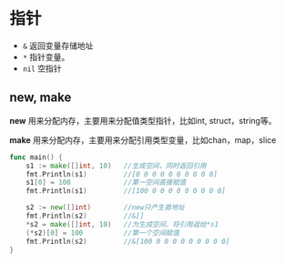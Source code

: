# 指针

* `&` 返回变量存储地址
* `*` 指针变量。
* `nil` 空指针

## new, make

**new** 用来分配内存，主要用来分配值类型指针，比如int, struct，string等。

**make** 用来分配内存，主要用来分配引用类型变量，比如chan，map，slice

```go
func main() {
    s1 := make([]int, 10)   //生成空间，同时返回引用
    fmt.Println(s1)         //[0 0 0 0 0 0 0 0 0 0]
    s1[0] = 100             //第一空间直接赋值
    fmt.Println(s1)         //[100 0 0 0 0 0 0 0 0 0]

    s2 := new([]int)        //new只产生首地址
    fmt.Println(s2)         //&[]
    *s2 = make([]int, 10)   //为生成空间，将引用返给*s1
    (*s2)[0] = 100          //第一个空间赋值
    fmt.Println(s2)         //&[100 0 0 0 0 0 0 0 0 0]
}
```
